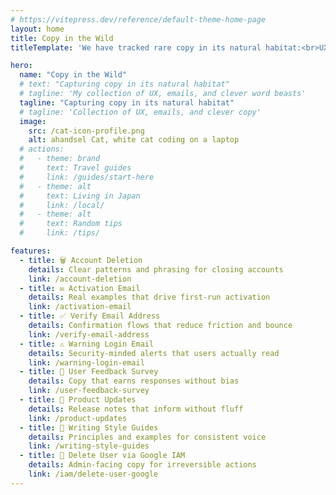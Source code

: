 ```yaml
---
# https://vitepress.dev/reference/default-theme-home-page
layout: home
title: Copy in the Wild
titleTemplate: 'We have tracked rare copy in its natural habitat:<br>UX, emails, and clever word beasts - captured for your creative safari.'

hero:
  name: "Copy in the Wild"
  # text: "Capturing copy in its natural habitat"
  # tagline: 'My collection of UX, emails, and clever word beasts'
  tagline: "Capturing copy in its natural habitat"
  # tagline: 'Collection of UX, emails, and clever copy'
  image:
    src: /cat-icon-profile.png
    alt: ahandsel Cat, white cat coding on a laptop
  # actions:
  #   - theme: brand
  #     text: Travel guides
  #     link: /guides/start-here
  #   - theme: alt
  #     text: Living in Japan
  #     link: /local/
  #   - theme: alt
  #     text: Random tips
  #     link: /tips/

features:
  - title: 🗑️ Account Deletion
    details: Clear patterns and phrasing for closing accounts
    link: /account-deletion
  - title: ✉️ Activation Email
    details: Real examples that drive first-run activation
    link: /activation-email
  - title: ✅ Verify Email Address
    details: Confirmation flows that reduce friction and bounce
    link: /verify-email-address
  - title: ⚠️ Warning Login Email
    details: Security-minded alerts that users actually read
    link: /warning-login-email
  - title: 📝 User Feedback Survey
    details: Copy that earns responses without bias
    link: /user-feedback-survey
  - title: 📢 Product Updates
    details: Release notes that inform without fluff
    link: /product-updates
  - title: 🧭 Writing Style Guides
    details: Principles and examples for consistent voice
    link: /writing-style-guides
  - title: 🔐 Delete User via Google IAM
    details: Admin-facing copy for irreversible actions
    link: /iam/delete-user-google
---
```

